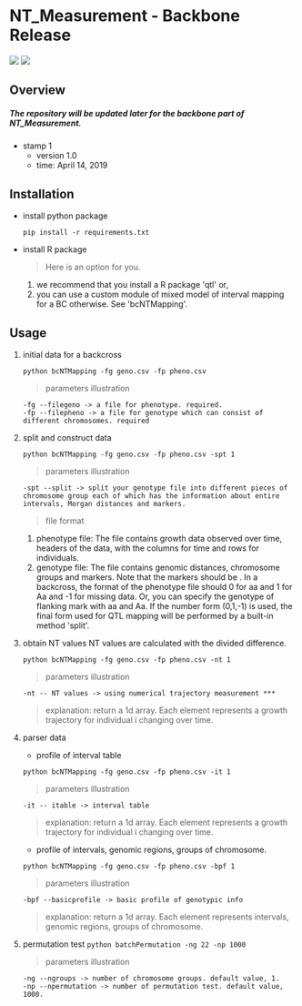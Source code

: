 # NT_Measurement - Backbone Release
![](https://img.shields.io/badge/NT_Measurement-Backbone-519dd9.svg)
![](https://img.shields.io/badge/last_released_date-April_2019-green.svg)
## Overview
##### The repository will be updated later for the backbone part of NT_Measurement.

* stamp 1
    + version 1.0
    + time: April 14, 2019

## Installation
* install python package
	```
	pip install -r requirements.txt
	```
* install R package
	> Here is an option for you. 
	1. we recommend that you install a R package 'qtl' or,
	2. you can use a custom module of mixed model of interval mapping for a BC otherwise. See 'bcNTMapping'.

## Usage

1. initial data for a backcross
	```
	python bcNTMapping -fg geno.csv -fp pheno.csv
	```
	> parameters illustration
	```
	-fg --filegeno -> a file for phenotype. required.
	-fp --filepheno -> a file for genotype which can consist of different chromosomes. required
	```

2. split and construct data
	```
	python bcNTMapping -fg geno.csv -fp pheno.csv -spt 1
	```
	> parameters illustration
	```
	-spt --split -> split your genotype file into different pieces of chromosome group each of which has the information about entire intervals, Morgan distances and markers.
	```
	> file format
	1. phenotype file: The file contains growth data observed over time, headers of the data, with the columns for time and rows for individuals.
	2. genotype file: The file contains genomic distances, chromosome groups and markers. Note that the markers should be . In a backcross, the format of the phenotype file should 0 for aa and 1 for Aa and -1 for missing data. Or, you can specify the genotype of flanking mark with aa and Aa. If the number form (0,1,-1) is used, the final form used for QTL mapping will be performed by a built-in method 'split'.

3. obtain NT values
	NT values are calculated with the divided difference.
	```
	python bcNTMapping -fg geno.csv -fp pheno.csv -nt 1
	```
	> parameters illustration
	```
	-nt -- NT values -> using numerical trajectory measurement ***
	```
	> explanation: 
	return a 1d array. Each element represents a growth trajectory for individual i changing over time.

4. parser data
	* profile of interval table 
	```
	python bcNTMapping -fg geno.csv -fp pheno.csv -it 1
	```
	> parameters illustration
	```
	-it -- itable -> interval table
	```
	> explanation: 
	return a 1d array. Each element represents a growth trajectory for individual i changing over time.
	* profile of intervals, genomic regions, groups of chromosome.
	```
	python bcNTMapping -fg geno.csv -fp pheno.csv -bpf 1
	```
	> parameters illustration
	```
	-bpf --basicprofile -> basic profile of genotypic info
	```
	> explanation: 
	return a 1d array. Each element represents intervals, genomic regions, groups of chromosome.

5. permutation test
	```python batchPermutation -ng 22 -np 1000```
	> parameters illustration
	```
	-ng --ngroups -> number of chromosome groups. default value, 1.
	-np --npermutation -> number of permutation test. default value, 1000.
	```